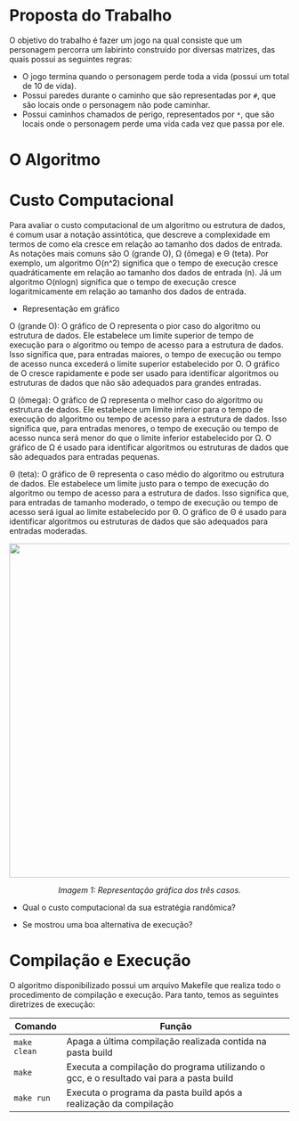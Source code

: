 # Proposta do Trabalho

O objetivo do trabalho é fazer um jogo na qual consiste que um personagem percorra um labirinto construído por diversas matrizes, das quais possui as seguintes regras:
- O jogo termina quando o personagem perde toda a vida (possui um total de 10 de vida).
- Possui paredes durante o caminho que são representadas por ```#```, que são locais onde o personagem não pode caminhar.
- Possui caminhos chamados de perigo, representados por ```*```, que são locais onde o personagem perde uma vida cada vez que passa por ele.

# O Algoritmo


# Custo Computacional

Para avaliar o custo computacional de um algoritmo ou estrutura de dados, é comum usar a notação assintótica, que descreve a complexidade em termos de como ela cresce em relação ao tamanho dos dados de entrada. As notações mais comuns são O (grande O), Ω (ômega) e Θ (teta). Por exemplo, um algoritmo O(n^2) significa que o tempo de execução cresce quadráticamente em relação ao tamanho dos dados de entrada (n). Já um algoritmo O(nlogn) significa que o tempo de execução cresce logaritmicamente em relação ao tamanho dos dados de entrada.

- Representação em gráfico

O (grande O): O gráfico de O representa o pior caso do algoritmo ou estrutura de dados. Ele estabelece um limite superior de tempo de execução para o algoritmo ou tempo de acesso para a estrutura de dados. Isso significa que, para entradas maiores, o tempo de execução ou tempo de acesso nunca excederá o limite superior estabelecido por O. O gráfico de O cresce rapidamente e pode ser usado para identificar algoritmos ou estruturas de dados que não são adequados para grandes entradas.

Ω (ômega): O gráfico de Ω representa o melhor caso do algoritmo ou estrutura de dados. Ele estabelece um limite inferior para o tempo de execução do algoritmo ou tempo de acesso para a estrutura de dados. Isso significa que, para entradas menores, o tempo de execução ou tempo de acesso nunca será menor do que o limite inferior estabelecido por Ω. O gráfico de Ω é usado para identificar algoritmos ou estruturas de dados que são adequados para entradas pequenas.

Θ (teta): O gráfico de Θ representa o caso médio do algoritmo ou estrutura de dados. Ele estabelece um limite justo para o tempo de execução do algoritmo ou tempo de acesso para a estrutura de dados. Isso significa que, para entradas de tamanho moderado, o tempo de execução ou tempo de acesso será igual ao limite estabelecido por Θ. O gráfico de Θ é usado para identificar algoritmos ou estruturas de dados que são adequados para entradas moderadas.

</p>

<p align="center">
<img src="images/" width="600"/>
</p>
<p align="center">
<em>Imagem 1: Representação gráfica dos três casos. </em>

</p>

- Qual o custo computacional da sua estratégia randômica? 

- Se mostrou uma boa alternativa de execução?

# Compilação e Execução

O algoritmo disponibilizado possui um arquivo Makefile que realiza todo o procedimento de compilação e execução. Para tanto, temos as seguintes diretrizes de execução:

<div>

| Comando                |  Função                                                                                           |
| -----------------------| ------------------------------------------------------------------------------------------------- |
|  `make clean`          | Apaga a última compilação realizada contida na pasta build                                        |
|  `make`                | Executa a compilação do programa utilizando o gcc, e o resultado vai para a pasta build           |
|  `make run`            | Executa o programa da pasta build após a realização da compilação                                 |

</div>
